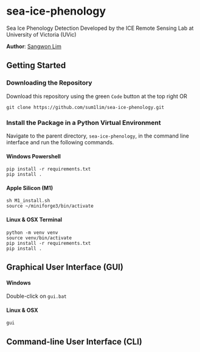 # sea-ice-phenology
Sea Ice Phenology Detection Developed by the ICE Remote Sensing Lab at University of Victoria (UVic)

**Author**: [Sangwon Lim](https://github.com/sum1lim)

## Getting Started
### Downloading the Repository
Download this repository using the green `Code` button at the top right 
OR
```
git clone https://github.com/sum1lim/sea-ice-phenology.git
```

### Install the Package in a Python Virtual Environment

Navigate to the parent directory, `sea-ice-phenology`, in the command line interface and run the following commands.

#### Windows Powershell
```
pip install -r requirements.txt
pip install .
```

#### Apple Silicon (M1)
```
sh M1_install.sh
source ~/miniforge3/bin/activate
```

#### Linux & OSX Terminal
```
python -m venv venv
source venv/bin/activate
pip install -r requirements.txt
pip install .
```

## Graphical User Interface (GUI)
#### Windows
Double-click on `gui.bat`
#### Linux & OSX
```
gui
```
## Command-line User Interface (CLI)


